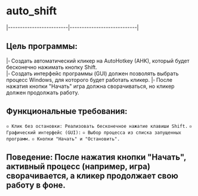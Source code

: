 # auto_shift

|-------------------------|----------------------------| 

## Цель программы:

|▫️ Создать автоматический кликер на AutoHotkey (AHK), который будет бесконечно нажимать кнопку Shift.  
|▫️ Создать интерфейс программы (GUI) должен позволять выбрать процесс Windows, для которого будет работать кликер.
|▫️ После нажатия кнопки "Начать" игра должна сворачиваться, но кликер должен продолжать работу.

## Функциональные требования:

`▫️ Клик без остановки: Реализовать бесконечное нажатие клавиши Shift.`
`▫️ Графический интерфейс (GUI):`
`▫️ Выбор процесса из списка запущенных программ.`
`▫️ Кнопки "Начать" и "Остановить".`

## Поведение: После нажатия кнопки "Начать", активный процесс (например, игра) сворачивается, а кликер продолжает свою работу в фоне.

